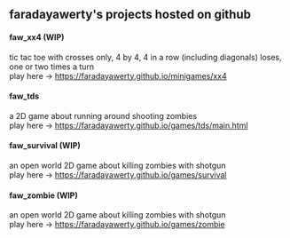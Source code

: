 
## faradayawerty's projects hosted on github

#### faw_xx4 (WIP)
tic tac toe with crosses only, 4 by 4, 4 in a row (including diagonals) loses, one or two times a turn\
play here → https://faradayawerty.github.io/minigames/xx4

#### faw_tds
a 2D game about running around shooting zombies\
play here → https://faradayawerty.github.io/games/tds/main.html

#### faw_survival (WIP)
an open world 2D game about killing zombies with shotgun\
play here → https://faradayawerty.github.io/games/survival

#### faw_zombie (WIP)
an open world 2D game about killing zombies with shotgun\
play here → https://faradayawerty.github.io/games/zombie
